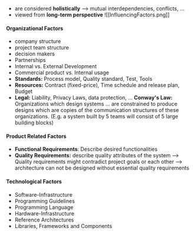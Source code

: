 
- are considered **holistically** --> mutual interdependencies, conflicts, ...
- viewed from **long-term perspective**
![[InfluencingFactors.png]]
#### Organizational Factors
- company structure
- project team structure
- decision makers
- Partnerships
- Internal vs. External Development
- Commercial product vs. Internal usage
- **Standards:** Process model, Quality standard, Test, Tools
- **Resources:** Contract (fixed-price), Time schedule and release plan, Budget
- **Legal:** Liability, Privacy Laws, data protection, ...
**Conway's Law:** Organizations which design systems … are constrained to produce designs which are copies of the communication structures of these organizations. (E.g. a system built by 5 teams will consist of 5 large building blocks)

#### Product Related Factors
- **Functional Requirements**: Describe desired functionalities
- **Quality Requirements:** describe quality attributes of the system
--> Quality requirements might contradict project goals or each other
--> architecture can not be designed without essential quality requirements

#### Technological Factors
- Software-Infrastructure
- Programming Guidelines
- Programming Language
- Hardware-Infrastructure
- Reference Architectures
- Libraries, Frameworks and Components
